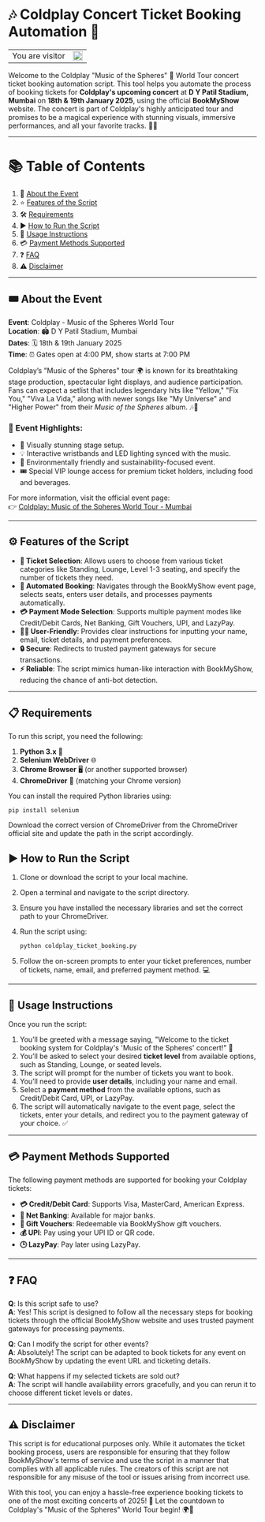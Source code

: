 # 🎶 Coldplay Concert Ticket Booking Automation 🎫
<table>
  <tr>
    <td>You are visitor</td>
    <td><img src="https://profile-counter.glitch.me/iamshubhamg/count.svg" alt="visitor count" height="20"></td>
  </tr>
</table>

Welcome to the Coldplay "Music of the Spheres" 🌌 World Tour concert ticket booking automation script. This tool helps you automate the process of booking tickets for **Coldplay's upcoming concert** at **D Y Patil Stadium, Mumbai** on **18th & 19th January 2025**, using the official **BookMyShow** website. The concert is part of Coldplay's highly anticipated tour and promises to be a magical experience with stunning visuals, immersive performances, and all your favorite tracks. 🎤✨

---
# 📚 Table of Contents

1. 📖 [About the Event](#about-the-event)
2. ⭐ [Features of the Script](#features-of-the-script)
3. 🛠️ [Requirements](#requirements)
4. ▶️ [How to Run the Script](#how-to-run-the-script)
5. 📝 [Usage Instructions](#usage-instructions)
6. 💳 [Payment Methods Supported](#payment-methods-supported)
7. ❓ [FAQ](#faq)
8. ⚠️ [Disclaimer](#disclaimer)

---
## 🎟️ About the Event

**Event**: Coldplay - Music of the Spheres World Tour  
**Location**: 🏟️ D Y Patil Stadium, Mumbai  
**Dates**: 🗓️ 18th & 19th January 2025  
**Time**: ⏰ Gates open at 4:00 PM, show starts at 7:00 PM

Coldplay’s "Music of the Spheres" tour 🌍 is known for its breathtaking stage production, spectacular light displays, and audience participation. Fans can expect a setlist that includes legendary hits like "Yellow," "Fix You," "Viva La Vida," along with newer songs like "My Universe" and "Higher Power" from their *Music of the Spheres* album. 🎶💫

### 🎉 Event Highlights:
- 🌈 Visually stunning stage setup.
- 💡 Interactive wristbands and LED lighting synced with the music.
- 🌱 Environmentally friendly and sustainability-focused event.
- 🎟️ Special VIP lounge access for premium ticket holders, including food and beverages.

For more information, visit the official event page:  
👉 [Coldplay: Music of the Spheres World Tour - Mumbai](https://in.bookmyshow.com/events/coldplay-music-of-the-spheres-world-tour/ET00412466)

---

## ⚙️ Features of the Script

- **🎫 Ticket Selection**: Allows users to choose from various ticket categories like Standing, Lounge, Level 1-3 seating, and specify the number of tickets they need.
- **🤖 Automated Booking**: Navigates through the BookMyShow event page, selects seats, enters user details, and processes payments automatically.
- **💳 Payment Mode Selection**: Supports multiple payment modes like Credit/Debit Cards, Net Banking, Gift Vouchers, UPI, and LazyPay.
- **🙋‍♂️ User-Friendly**: Provides clear instructions for inputting your name, email, ticket details, and payment preferences.
- **🔒 Secure**: Redirects to trusted payment gateways for secure transactions.
- **⚡ Reliable**: The script mimics human-like interaction with BookMyShow, reducing the chance of anti-bot detection.

---

## 📋 Requirements

To run this script, you need the following:

1. **Python 3.x** 🐍
2. **Selenium WebDriver** 🌐
3. **Chrome Browser** 🖥️ (or another supported browser)
4. **ChromeDriver** 🚗 (matching your Chrome version)

You can install the required Python libraries using:

```bash
pip install selenium
```
Download the correct version of ChromeDriver from the ChromeDriver official site and update the path in the script accordingly.

## ▶️ How to Run the Script

1. Clone or download the script to your local machine.
2. Open a terminal and navigate to the script directory.
3. Ensure you have installed the necessary libraries and set the correct path to your ChromeDriver.
4. Run the script using:

    ```bash
    python coldplay_ticket_booking.py
    ```

5. Follow the on-screen prompts to enter your ticket preferences, number of tickets, name, email, and preferred payment method. 💻

---

## 📖 Usage Instructions

Once you run the script:

1. You’ll be greeted with a message saying, "Welcome to the ticket booking system for Coldplay's 'Music of the Spheres' concert!" 🎉
2. You’ll be asked to select your desired **ticket level** from available options, such as Standing, Lounge, or seated levels.
3. The script will prompt for the number of tickets you want to book.
4. You’ll need to provide **user details**, including your name and email.
5. Select a **payment method** from the available options, such as Credit/Debit Card, UPI, or LazyPay.
6. The script will automatically navigate to the event page, select the tickets, enter your details, and redirect you to the payment gateway of your choice. ✅

---

## 💳 Payment Methods Supported

The following payment methods are supported for booking your Coldplay tickets:

- **💳 Credit/Debit Card**: Supports Visa, MasterCard, American Express.
- **🏦 Net Banking**: Available for major banks.
- **🎁 Gift Vouchers**: Redeemable via BookMyShow gift vouchers.
- **💰 UPI**: Pay using your UPI ID or QR code.
- **🕒 LazyPay**: Pay later using LazyPay.

---

## ❓ FAQ

**Q**: Is this script safe to use?  
**A**: Yes! This script is designed to follow all the necessary steps for booking tickets through the official BookMyShow website and uses trusted payment gateways for processing payments.

**Q**: Can I modify the script for other events?  
**A**: Absolutely! The script can be adapted to book tickets for any event on BookMyShow by updating the event URL and ticketing details.

**Q**: What happens if my selected tickets are sold out?  
**A**: The script will handle availability errors gracefully, and you can rerun it to choose different ticket levels or dates.

---

## ⚠️ Disclaimer

This script is for educational purposes only. While it automates the ticket booking process, users are responsible for ensuring that they follow BookMyShow's terms of service and use the script in a manner that complies with all applicable rules. The creators of this script are not responsible for any misuse of the tool or issues arising from incorrect use.

With this tool, you can enjoy a hassle-free experience booking tickets to one of the most exciting concerts of 2025! 🎉 Let the countdown to Coldplay's "Music of the Spheres" World Tour begin! 🌍🎤
